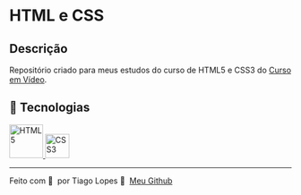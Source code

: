 # HTML e CSS

## Descrição

Repositório criado para meus estudos do curso de HTML5 e CSS3 do [Curso em Vídeo](https://www.cursoemvideo.com).

## 🚀 Tecnologias
<div>
	<a href="https://www.w3schools.com/html/">
    <img src="https://upload.wikimedia.org/wikipedia/commons/thumb/6/61/HTML5_logo_and_wordmark.svg/800px-HTML5_logo_and_wordmark.svg.png" heigth="60px" width="60px" title="HTML5" />
  </a>
	<a href="https://www.w3schools.com/css/">
	    <img src="https://upload.wikimedia.org/wikipedia/commons/thumb/d/d5/CSS3_logo_and_wordmark.svg/800px-CSS3_logo_and_wordmark.svg.png" heigth="43px" width="43px" title="CSS3" />
	</a>
</div>

---

Feito com 💜 &nbsp;por Tiago Lopes 👋 &nbsp;[Meu Github](https://github.com/Tiago0Br)